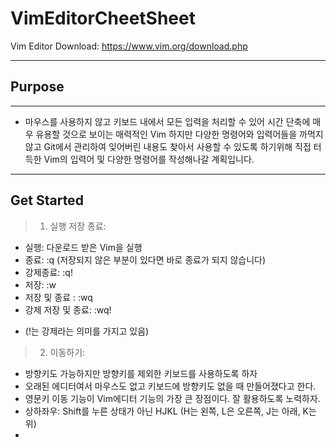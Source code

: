 VimEditorCheetSheet
=========
Vim Editor Download: https://www.vim.org/download.php
***
## Purpose
---------

- 마우스를 사용하지 않고 키보드 내에서 모든 입력을 처리할 수 있어 시간 단축에 매우 유용할 것으로 보이는 매력적인 Vim
하지만 다양한 명령어와 입력어들을 까먹지 않고 Git에서 관리하여 잊어버린 내용도 찾아서 사용할 수 있도록 하기위해
직접 터득한 Vim의 입력어 및 다양한 명령어를  작성해나갈 계획입니다.

---------
## Get Started
> 1. 실행 저장 종료: 
 - 실행: 다운로드 받은 Vim을 실행
 - 종료: :q (저장되지 않은 부분이 있다면 바로 종료가 되지 않습니다)
 - 강제종료: :q!
 - 저장: :w
 - 저장 및 종료 : :wq
 - 강제 저장 및 종료: :wq!
 + (!는 강제라는 의미를 가지고 있음)

> 2. 이동하기:
 - 방향키도 가능하지만 방향키를 제외한 키보드를 사용하도록 하자
 - 오래된 에디터여서 마우스도 없고 키보드에 방향키도 없을 때 만들어졌다고 한다.
 - 영문키 이동 기능이 Vim에디터 기능의 가장 큰 장점이다. 잘 활용하도록 노력하자.
 - 상하좌우: Shift를 누른 상태가 아닌 HJKL (H는 왼쪽, L은 오른쪽, J는 아래, K는 위)
 -
